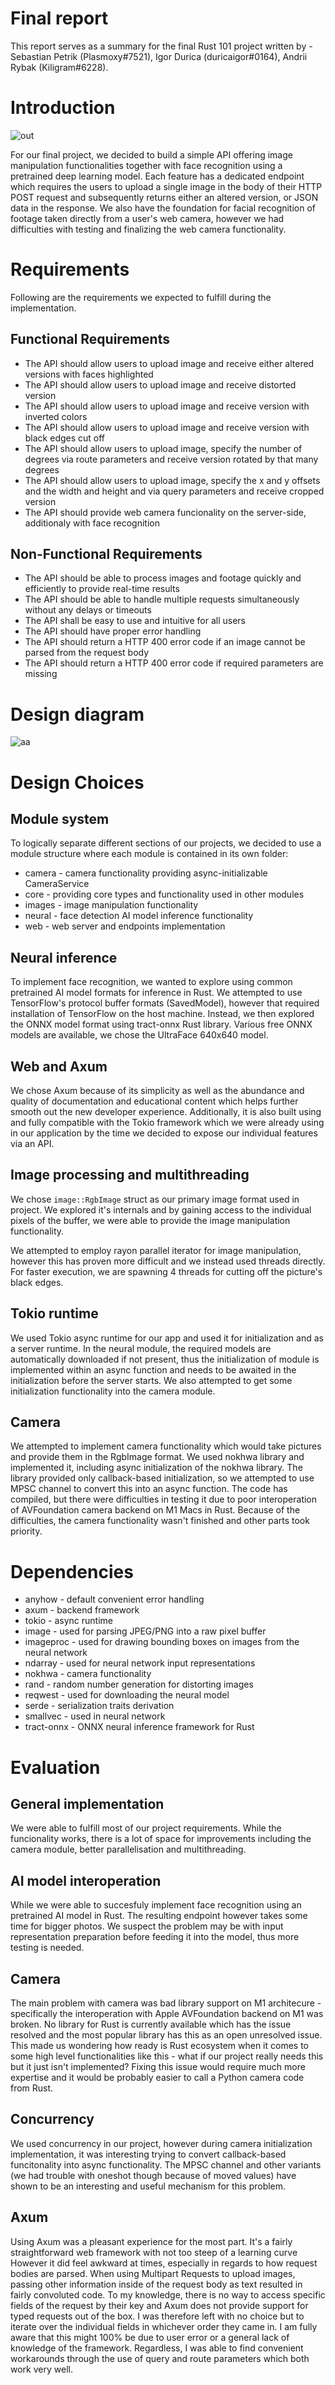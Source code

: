 # Final report

This report serves as a summary for the final Rust 101 project written by - Sebastian Petrik (Plasmoxy#7521), Igor Durica (duricaigor#0164), Andrii Rybak (Kiligram#6228).

# Introduction

![out](https://user-images.githubusercontent.com/31391787/228638774-5de3e49c-0058-4f22-b1c6-9b8f4413c94f.jpg)

For our final project, we decided to build a simple API offering image manipulation functionalities together with face recognition using a pretrained deep learning model.
Each feature has a dedicated endpoint which requires the users to upload a single image in the body of their HTTP POST request and subsequently returns either an altered version, or
JSON data in the response.
We also have the foundation for facial recognition of footage taken directly from a user's web camera, however we had difficulties with testing and finalizing the web camera functionality.

# Requirements

Following are the requirements we expected to fulfill during the implementation.

## Functional Requirements

- The API should allow users to upload image and receive either altered versions with faces highlighted
- The API should allow users to upload image and receive distorted version
- The API should allow users to upload image and receive version with inverted colors
- The API should allow users to upload image and receive version with black edges cut off
- The API should allow users to upload image, specify the number of degrees via route parameters and receive version rotated by that many degrees
- The API should allow users to upload image, specify the x and y offsets and the width and height and via query parameters and receive cropped version
- The API should provide web camera funcionality on the server-side, additionaly with face recognition

## Non-Functional Requirements

- The API should be able to process images and footage quickly and efficiently to provide real-time results
- The API should be able to handle multiple requests simultaneously without any delays or timeouts
- The API shall be easy to use and intuitive for all users
- The API should have proper error handling 
- The API should return a HTTP 400 error code if an image cannot be parsed from the request body
- The API should return a HTTP 400 error code if required parameters are missing 

# Design diagram

![aa](https://user-images.githubusercontent.com/31391787/236170236-36e676d7-ba10-490f-9028-457a282a3a22.png)

# Design Choices

## Module system
To logically separate different sections of our projects, we decided to use a module structure where each module is contained in its own folder:
- camera - camera functionality providing async-initializable CameraService
- core - providing core types and functionality used in other modules
- images - image manipulation functionality
- neural - face detection AI model inference functionality
- web -  web server and endpoints implementation

## Neural inference
To implement face recognition, we wanted to explore using common pretrained AI model formats for inference in Rust. We attempted to use TensorFlow's protocol buffer formats (SavedModel), however that required
installation of TensorFlow on the host machine. Instead, we then explored the ONNX model format using tract-onnx Rust library. Various free ONNX models are available, we chose the UltraFace 640x640 model.

## Web and Axum

We chose Axum because of its simplicity as well as the abundance and quality of documentation and educational content which helps further smooth out the new developer experience.
Additionally, it is also built using and fully compatible with the Tokio framework which we were already using in our application by the time we decided to expose our individual features via an API.

## Image processing and multithreading 
We chose `image::RgbImage` struct as our primary image format used in project. We explored it's internals and by gaining access to the individual pixels of the buffer, we were able
to provide the image manipulation functionality.

We attempted to employ rayon parallel iterator for image manipulation, however this has proven more difficult and we instead used threads directly.
For faster execution, we are spawning 4 threads for cutting off the picture's black edges.

## Tokio runtime
We used Tokio async runtime for our app and used it for initialization and as a server runtime. In the neural module, the required models are automatically downloaded if not present, thus
the initialization of module is implemented within an async function and needs to be awaited in the initialization before the server starts. We also attempted to get some initialization functionality
into the camera module.

## Camera
We attempted to implement camera functionality which would take pictures and provide them in the RgbImage format. We used nokhwa library and implemented it, including async initialization of the nokhwa library.
The library provided only callback-based initialization, so we attempted to use MPSC channel to convert this into an async function. The code has compiled, but there were difficulties in testing
it due to poor interoperation of AVFoundation camera backend on M1 Macs in Rust. Because of the difficulties, the camera functionality wasn't finished and other parts took priority.

# Dependencies

- anyhow - default convenient error handling
- axum - backend framework
- tokio - async runtime
- image - used for parsing JPEG/PNG into a raw pixel buffer
- imageproc - used for drawing bounding boxes on images from the neural network 
- ndarray - used for neural network input representations
- nokhwa - camera functionality
- rand - random number generation for distorting images
- reqwest - used for downloading the neural model
- serde - serialization traits derivation
- smallvec - used in neural network
- tract-onnx - ONNX neural inference framework for Rust

# Evaluation

## General implementation
We were able to fulfill most of our project requirements. While the funcionality works, there is a lot of space for improvements including the camera module, better parallelisation and multithreading.

## AI model interoperation
While we were able to succesfuly implement face recognition using an pretrained AI model in Rust. The resulting endpoint however takes some time for bigger photos. We suspect the problem may be with input
representation preparation before feeding it into the model, thus more testing is needed.

## Camera
The main problem with camera was bad library support on M1 architecure - specifically the interoperation with Apple AVFoundation backend on M1 was broken. No library for Rust is currently available which has the issue resolved and the most popular library has this as an open unresolved issue. This made us wondering how ready is Rust ecosystem when it comes to some high level functionalities like this - what if our project really needs this but it just isn't implemented?
Fixing this issue would require much more expertise and it would be probably easier to call a Python camera code from Rust.

## Concurrency
We used concurrency in our project, however during camera initialization implementation, it was interesting trying to convert callback-based funcitonality into async functionality. The MPSC channel and other variants (we had trouble with oneshot though because of moved values) have shown to be an interesting and useful mechanism for this problem.

## Axum

Using Axum was a pleasant experience for the most part.
It's a fairly straightforward web framework with not too steep of a learning curve
However it did feel awkward at times, especially in regards to how request bodies are parsed.
When using Multipart Requests to upload images, passing other information inside of the request body as text resulted in fairly convoluted code.
To my knowledge, there is no way to access specific fields of the request by their key and Axum does not provide support for typed requests out of the box.
I was therefore left with no choice but to iterate over the individual fields in whichever order they came in.
I am fully aware that this might 100% be due to user error or a general lack of knowledge of the framework.
Regardless, I was able to find convenient workarounds through the use of query and route parameters which both work very well. 

